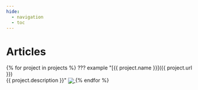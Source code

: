 ```yaml
---
hide:
  - navigation
  - toc
---
```


# Articles

{% for project in projects %}
??? example "[{{ project.name }}]({{ project.url }}) <br>{{ project.description }}"
    <a href="{{ project.url }}">
    <img src="{{ project.images }}" align="center">
    </a>
{% endfor %}